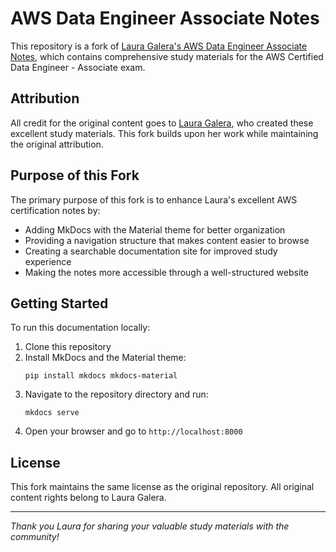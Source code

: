 # AWS Data Engineer Associate Notes

This repository is a fork of [Laura Galera's AWS Data Engineer Associate Notes](https://github.com/lauragalera/aws-data-engineer-associate-notes), which contains comprehensive study materials for the AWS Certified Data Engineer - Associate exam.

## Attribution

All credit for the original content goes to [Laura Galera](https://github.com/lauragalera), who created these excellent study materials. This fork builds upon her work while maintaining the original attribution.

## Purpose of this Fork

The primary purpose of this fork is to enhance Laura's excellent AWS certification notes by:

- Adding MkDocs with the Material theme for better organization
- Providing a navigation structure that makes content easier to browse
- Creating a searchable documentation site for improved study experience
- Making the notes more accessible through a well-structured website

## Getting Started

To run this documentation locally:

1. Clone this repository
2. Install MkDocs and the Material theme:
   ```
   pip install mkdocs mkdocs-material
   ```
3. Navigate to the repository directory and run:
   ```
   mkdocs serve
   ```
4. Open your browser and go to `http://localhost:8000`

## License

This fork maintains the same license as the original repository. All original content rights belong to Laura Galera.

---

*Thank you Laura for sharing your valuable study materials with the community!*